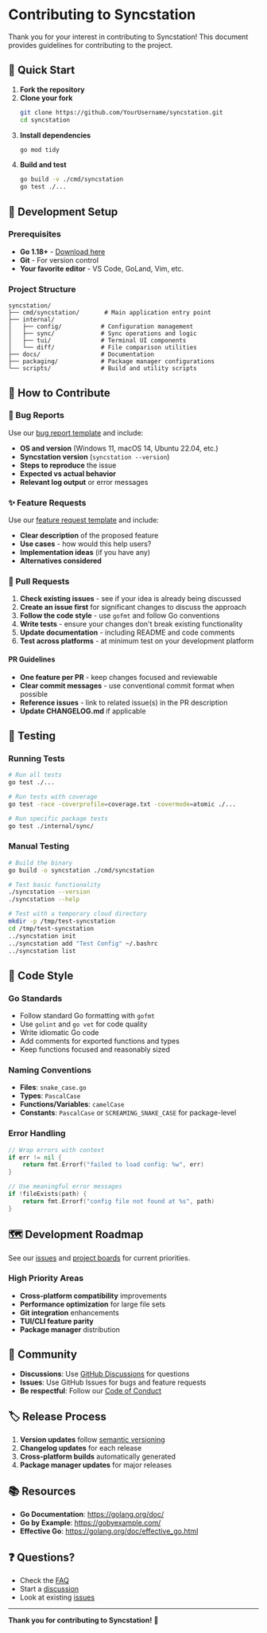 # Contributing to Syncstation

Thank you for your interest in contributing to Syncstation! This document provides guidelines for contributing to the project.

## 🚀 Quick Start

1. **Fork the repository**
2. **Clone your fork**
   ```bash
   git clone https://github.com/YourUsername/syncstation.git
   cd syncstation
   ```
3. **Install dependencies**
   ```bash
   go mod tidy
   ```
4. **Build and test**
   ```bash
   go build -v ./cmd/syncstation
   go test ./...
   ```

## 🔧 Development Setup

### Prerequisites

- **Go 1.18+** - [Download here](https://golang.org/dl/)
- **Git** - For version control
- **Your favorite editor** - VS Code, GoLand, Vim, etc.

### Project Structure

```
syncstation/
├── cmd/syncstation/       # Main application entry point
├── internal/
│   ├── config/           # Configuration management
│   ├── sync/             # Sync operations and logic
│   ├── tui/              # Terminal UI components
│   └── diff/             # File comparison utilities
├── docs/                 # Documentation
├── packaging/            # Package manager configurations
└── scripts/              # Build and utility scripts
```

## 🎯 How to Contribute

### 🐛 Bug Reports

Use our [bug report template](.github/ISSUE_TEMPLATE/bug_report.yml) and include:

- **OS and version** (Windows 11, macOS 14, Ubuntu 22.04, etc.)
- **Syncstation version** (`syncstation --version`)
- **Steps to reproduce** the issue
- **Expected vs actual behavior**
- **Relevant log output** or error messages

### ✨ Feature Requests

Use our [feature request template](.github/ISSUE_TEMPLATE/feature_request.yml) and include:

- **Clear description** of the proposed feature
- **Use cases** - how would this help users?
- **Implementation ideas** (if you have any)
- **Alternatives considered**

### 🔀 Pull Requests

1. **Check existing issues** - see if your idea is already being discussed
2. **Create an issue first** for significant changes to discuss the approach
3. **Follow the code style** - use `gofmt` and follow Go conventions
4. **Write tests** - ensure your changes don't break existing functionality
5. **Update documentation** - including README and code comments
6. **Test across platforms** - at minimum test on your development platform

#### PR Guidelines

- **One feature per PR** - keep changes focused and reviewable
- **Clear commit messages** - use conventional commit format when possible
- **Reference issues** - link to related issue(s) in the PR description
- **Update CHANGELOG.md** if applicable

## 🧪 Testing

### Running Tests

```bash
# Run all tests
go test ./...

# Run tests with coverage
go test -race -coverprofile=coverage.txt -covermode=atomic ./...

# Run specific package tests
go test ./internal/sync/
```

### Manual Testing

```bash
# Build the binary
go build -o syncstation ./cmd/syncstation

# Test basic functionality
./syncstation --version
./syncstation --help

# Test with a temporary cloud directory
mkdir -p /tmp/test-syncstation
cd /tmp/test-syncstation
../syncstation init
../syncstation add "Test Config" ~/.bashrc 
../syncstation list
```

## 📝 Code Style

### Go Standards

- Follow standard Go formatting with `gofmt`
- Use `golint` and `go vet` for code quality
- Write idiomatic Go code
- Add comments for exported functions and types
- Keep functions focused and reasonably sized

### Naming Conventions

- **Files**: `snake_case.go`
- **Types**: `PascalCase`
- **Functions/Variables**: `camelCase`
- **Constants**: `PascalCase` or `SCREAMING_SNAKE_CASE` for package-level

### Error Handling

```go
// Wrap errors with context
if err != nil {
    return fmt.Errorf("failed to load config: %w", err)
}

// Use meaningful error messages
if !fileExists(path) {
    return fmt.Errorf("config file not found at %s", path)
}
```

## 🗺️ Development Roadmap

See our [issues](https://github.com/AntoineArt/syncstation/issues) and [project boards](https://github.com/AntoineArt/syncstation/projects) for current priorities.

### High Priority Areas

- **Cross-platform compatibility** improvements
- **Performance optimization** for large file sets
- **Git integration** enhancements
- **TUI/CLI feature parity**
- **Package manager** distribution

## 🤝 Community

- **Discussions**: Use [GitHub Discussions](https://github.com/AntoineArt/syncstation/discussions) for questions
- **Issues**: Use GitHub Issues for bugs and feature requests
- **Be respectful**: Follow our [Code of Conduct](CODE_OF_CONDUCT.md)

## 🏷️ Release Process

1. **Version updates** follow [semantic versioning](https://semver.org/)
2. **Changelog updates** for each release
3. **Cross-platform builds** automatically generated
4. **Package manager updates** for major releases

## 📚 Resources

- **Go Documentation**: https://golang.org/doc/
- **Go by Example**: https://gobyexample.com/
- **Effective Go**: https://golang.org/doc/effective_go.html

## ❓ Questions?

- Check the [FAQ](https://github.com/AntoineArt/syncstation/discussions/categories/q-a)
- Start a [discussion](https://github.com/AntoineArt/syncstation/discussions)
- Look at existing [issues](https://github.com/AntoineArt/syncstation/issues)

---

**Thank you for contributing to Syncstation!** 🎉